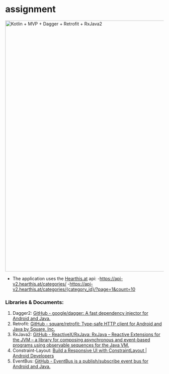 # assignment


<a href="https://medium.com" target="_blank"><img src="https://cdn-images-1.medium.com/max/2000/1*Ia4dK-kcaSfztzHIhtMmaQ.png" alt="Kotlin + MVP + Dagger + Retrofit + RxJava2" width="800"></a>


* The application uses the [Hearthis.at](https://hearthis.at/) api:
  -https://api-v2.hearthis.at/categories/
  -https://api-v2.hearthis.at/categories/{category_id}/?page=1&count=10


### Libraries & Documents:

1. Dagger2: [GitHub - google/dagger: A fast dependency injector for Android and Java.](https://github.com/google/dagger)
2. Retrofit: [GitHub - square/retrofit: Type-safe HTTP client for Android and Java by Square, Inc.](https://github.com/square/retrofit)
3. RxJava2: [GitHub - ReactiveX/RxJava: RxJava – Reactive Extensions for the JVM – a library for composing asynchronous and event-based programs using observable sequences for the Java VM.](https://github.com/ReactiveX/RxJava)
4. Constraint-Layout: [Build a Responsive UI with ConstraintLayout | Android Developers](https://developer.android.com/training/constraint-layout/index.html)
5. EventBus: [GitHub - EventBus is a publish/subscribe event bus for Android and Java.](https://github.com/greenrobot/EventBus)
